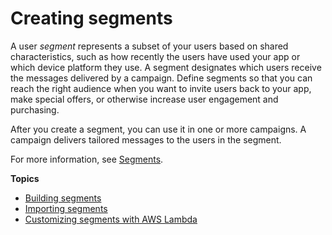 # Creating segments<a name="segments"></a>

A user *segment* represents a subset of your users based on shared characteristics, such as how recently the users have used your app or which device platform they use\. A segment designates which users receive the messages delivered by a campaign\. Define segments so that you can reach the right audience when you want to invite users back to your app, make special offers, or otherwise increase user engagement and purchasing\.

After you create a segment, you can use it in one or more campaigns\. A campaign delivers tailored messages to the users in the segment\.

For more information, see [Segments](https://docs.aws.amazon.com/pinpoint/latest/apireference/rest-api-segments.html)\.

**Topics**
+ [Building segments](segments-dimensional.md)
+ [Importing segments](segments-importing.md)
+ [Customizing segments with AWS Lambda](segments-dynamic.md)
